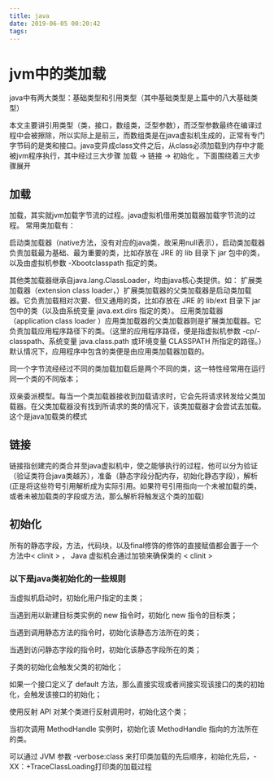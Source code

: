 ```yaml
---
title: java
date: 2019-06-05 00:20:42
tags:
---
```

# jvm中的类加载
java中有两大类型：基础类型和引用类型（其中基础类型是上篇中的八大基础类型）

本文主要讲引用类型（类，接口，数组类，泛型参数），而泛型参数最终在编译过程中会被擦除，所以实际上是前三，而数组类是在java虚拟机生成的，正常有专门字节码的是类和接口。java变异成class文件之后，从class必须加载到内存中才能被jvm程序执行，其中经过三大步骤 加载 -> 链接 -> 初始化 。下面围绕着三大步骤展开

## 加载
加载，其实就jvm加载字节流的过程。java虚拟机借用类加载器加载字节流的过程。
常用类加载有：

启动类加载器（native方法，没有对应的java类，故采用null表示），启动类加载器负责加载最为基础、最为重要的类，比如存放在 JRE 的 lib 目录下 jar 包中的类，以及由虚拟机参数 -Xbootclasspath 指定的类。

其他类加载器继承自java.lang.ClassLoader，均由java核心类提供。如：
扩展类加载器（extension class loader，）扩展类加载器的父类加载器是启动类加载器。它负责加载相对次要、但又通用的类，比如存放在 JRE 的 lib/ext 目录下 jar 包中的类（以及由系统变量 java.ext.dirs 指定的类）。
应用类加载器（application class loader ）应用类加载器的父类加载器则是扩展类加载器。它负责加载应用程序路径下的类。（这里的应用程序路径，便是指虚拟机参数 -cp/-classpath、系统变量 java.class.path 或环境变量 CLASSPATH 所指定的路径。）默认情况下，应用程序中包含的类便是由应用类加载器加载的。

同一个字节流经经过不同的类加载加载后是两个不同的类，这一特性经常用在运行同一个类的不同版本；

双亲委派模型。每当一个类加载器接收到加载请求时，它会先将请求转发给父类加载器。在父类加载器没有找到所请求的类的情况下，该类加载器才会尝试去加载。这个是java加载类的模式

## 链接
链接指创建完的类合并至java虚拟机中，使之能够执行的过程，他可以分为验证（验证类符合java类越苏），准备（静态字段分配内存，初始化静态字段），解析(正是将这些符号引用解析成为实际引用。如果符号引用指向一个未被加载的类，或者未被加载类的字段或方法，那么解析将触发这个类的加载)

## 初始化

所有的静态字段，方法，代码块，以及final修饰的修饰的直接赋值都会置于一个方法中< clinit > ，
Java 虚拟机会通过加锁来确保类的 < clinit > 
### 以下是java类初始化的一些规则
当虚拟机启动时，初始化用户指定的主类；

当遇到用以新建目标类实例的 new 指令时，初始化 new 指令的目标类；

当遇到调用静态方法的指令时，初始化该静态方法所在的类；

当遇到访问静态字段的指令时，初始化该静态字段所在的类；

子类的初始化会触发父类的初始化；

如果一个接口定义了 default 方法，那么直接实现或者间接实现该接口的类的初始化，会触发该接口的初始化；

使用反射 API 对某个类进行反射调用时，初始化这个类；

当初次调用 MethodHandle 实例时，初始化该 MethodHandle 指向的方法所在的类。


可以通过 JVM 参数 -verbose:class 来打印类加载的先后顺序，初始化先后，-XX：+TraceClassLoading打印类的加载过程



